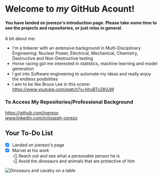 # Welcome to _my_ GitHub Acount!
#### You have landed on joerezo's introduction page. Please take some time to see the projects and repositories, or just relax in general.
A bit about me:  
- I'm a tinkerer with an extensive background in Multi-Disciplinary Engineering: Nuclear Power, Electrical, Mechanical, Chemistry, Destructive and Non-Destructive testing
- Horse racing got me interested in statistics, machine learning and model generation
- I got into Software engineering to automate my ideas and really enjoy the endless posibilities
- I aim to be like Bruce Lee in this scene: https://www.youtube.com/watch?v=hhvBTy28VJM

### To Access My Repositories/Professional Background
https://github.com/joerezo  
www.linkedin.com/in/joseph-cerezo
  
## Your To-Do List
 -[x] Landed on joerezo's page  
 -[x] Marvel at his work  
 -[] Reach out and see what a personable person he is  
 -[] Avoid the dinosaurs and animals that are protective of him

![Dinosaurs and cavalry on a table](https://github.com/joerezo/about-me/assets/50391987/98f6b1ba-6e76-41d8-9fb7-a9d0a589b7c2)
